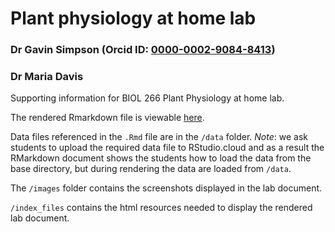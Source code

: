 # Plant physiology at home lab

### Dr Gavin Simpson (Orcid ID: [0000-0002-9084-8413](https://orcid.org/0000-0002-9084-8413))

### Dr Maria Davis

Supporting information for BIOL 266 Plant Physiology at home lab.

The rendered Rmarkdown file is viewable [here](https://simpson-lab.github.io/plant-physiology-lab/).

Data files referenced in the `.Rmd` file are in the `/data` folder. *Note*: we ask students to upload the required data file to RStudio.cloud and as a result the RMarkdown document shows the students how to load the data from the base directory, but during rendering the data are loaded from `/data`.

The `/images` folder contains the screenshots displayed in the lab document.

`/index_files` contains the html resources needed to display the rendered lab document.
